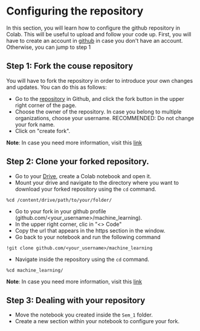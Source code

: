
# Configuring the repository

In this section, you will learn how to configure the github repository in Colab. This will be useful to upload and follow your code up.
First, you will have to create an account in [github](https://github.com/) in case you don't have an account. Otherwise, you can jump to step 1

## Step 1: Fork the couse repository

You will have to fork the repository in order to introduce your own changes and updates. You can do this as follows: 

- Go to the [repository](https://github.com/rubenfonnegra/machine_learning) in Github, and click the fork button in the upper right corner of the page.
- Choose the owner of the repository. In case you belong to multiple organizations, choose your username. RECOMMENDED: Do not change your fork name.
- Click on "create fork".

**Note**: In case you need more information, visit this [link](https://docs.github.com/es/get-started/quickstart/fork-a-repo#propose-changes-to-someone-elses-project) 


## Step 2: Clone your forked repository.

- Go to your [Drive](https://drive.google.com/drive/u/0/my-drive), create a Colab notebook and open it.
- Mount your drive and navigate to the directory where you want to download your forked repository using the ```cd``` command.

```
%cd /content/drive/path/to/your/folder/ 
```

- Go to your fork in your github profile (github.com/<your_username>/machine_learning).
- In the upper right corner, clic in "<> Code"
- Copy the url that appears in the https section in the window. 
- Go back to your notebook and run the following command

```
!git clone github.com/<your_username>/machine_learning
```

- Navigate inside the repository using the ```cd``` command.

```
%cd machine_learning/ 
```

**Note**: In case you need more information, visit this [link](https://docs.github.com/es/get-started/quickstart/fork-a-repo#propose-changes-to-someone-elses-project) 

## Step 3: Dealing with your repository

- Move the notebook you created inside the ```Sem_1``` folder.
- Create a new section within your notebook to configure your fork.


